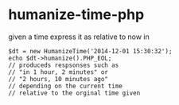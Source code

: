 humanize-time-php
=================

given a time express it as relative to now in


    $dt = new HumanizeTime('2014-12-01 15:30:32');
    echo $dt->humanize().PHP_EOL;
    // produceds respsonses such as
    // "in 1 hour, 2 minutes" or
    // "2 hours, 10 minutes ago"
    // depending on the current time
    // relative to the orginal time given
